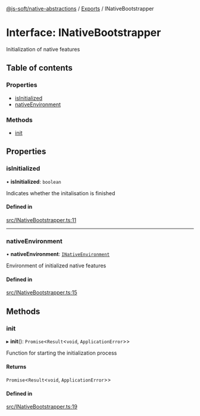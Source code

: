 [@js-soft/native-abstractions](../README.md) / [Exports](../modules.md) / INativeBootstrapper

# Interface: INativeBootstrapper

Initialization of native features

## Table of contents

### Properties

- [isInitialized](INativeBootstrapper.md#isinitialized)
- [nativeEnvironment](INativeBootstrapper.md#nativeenvironment)

### Methods

- [init](INativeBootstrapper.md#init)

## Properties

### isInitialized

• **isInitialized**: `boolean`

Indicates whether the initalisation is finished

#### Defined in

[src/INativeBootstrapper.ts:11](https://github.com/js-soft/ts-native-access/blob/f2bbc45/packages/abstractions/src/INativeBootstrapper.ts#L11)

___

### nativeEnvironment

• **nativeEnvironment**: [`INativeEnvironment`](INativeEnvironment.md)

Environment of initialized native features

#### Defined in

[src/INativeBootstrapper.ts:15](https://github.com/js-soft/ts-native-access/blob/f2bbc45/packages/abstractions/src/INativeBootstrapper.ts#L15)

## Methods

### init

▸ **init**(): `Promise`<`Result`<`void`, `ApplicationError`\>\>

Function for starting the initialization process

#### Returns

`Promise`<`Result`<`void`, `ApplicationError`\>\>

#### Defined in

[src/INativeBootstrapper.ts:19](https://github.com/js-soft/ts-native-access/blob/f2bbc45/packages/abstractions/src/INativeBootstrapper.ts#L19)
